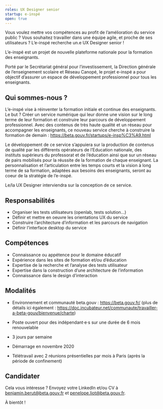 ```yaml
---
roles: UX Designer senior
startup: e-inspé
open: true
---
```


Vous voulez mettre vos compétences au profit de l’amélioration du service public ? Vous souhaitez travailler dans une équipe agile, et proche de ses utilisateurs ? L’e-inspé recherche un.e UX Designer senior !


L’e-inspé est un projet de nouvelle plateforme nationale pour la formation des enseignants. 

Porté par le Secrétariat général pour l’investissement, la Direction générale de l’enseignement scolaire et Réseau Canopé, le projet e-inspé a pour objectif d’assurer un espace de développement professionnel pour tous les enseignants.

<!--more-->

## Qui sommes-nous ?
L’e-inspé vise à réinventer la formation initiale et continue des enseignants. Le but ? Créer un  service numérique qui leur donne une vision sur le long terme de leur formation et construire leur parcours de développement professionnel. Avec des contenus de très haute qualité et un réseau pour accompagner les enseignants, ce nouveau service cherche à construire la formation de demain : https://beta.gouv.fr/startups/e-insp%C3%A9.html

Le développement de ce service s’appuiera sur la production de contenus de qualité par les différents opérateurs de l’Education nationale, des instituts supérieurs du professorat et de l’éducation ainsi que sur un réseau de pairs mobilisés pour la réussite de la formation de chaque enseignant. La personnalisation et l’articulation entre les temps courts et la vision à long terme de sa formation, adaptées aux besoins des enseignants, seront au coeur de la stratégie de l’e-inspé.

Le/la UX Designer interviendra sur la conception de ce service.


## Responsabilités


- Organiser les tests utilisateurs (openlab, tests solution…)
- Définir et mettre en oeuvre les orientations UX du service
- Construire l’architecture d’information et les parcours de navigation
- Définir l’interface desktop du service



## Compétences

- Connaissance ou appétence pour le domaine éducatif
- Expérience dans les sites de formation et/ou d’éducation
- Expertise de la recherche et l’analyse des tests utilisateur
- Expertise dans la construction d’une architecture de l’information
- Connaissance dans le design d’interaction



## Modalités

- Environnement et communauté beta.gouv : https://beta.gouv.fr/ (plus de détails ici également : https://doc.incubateur.net/communaute/travailler-a-beta-gouv/bienvenue/charte)

- Poste ouvert pour des indépendant·e·s sur une durée de 6 mois renouvelable
- 3 jours par semaine 
- Démarrage en novembre 2020 
- Télétravail avec 2 réunions présentielles par mois à Paris (après la période de confinement)

## Candidater

Cela vous intéresse ? Envoyez votre LinkedIn et/ou CV à [benjamin.berut@beta.gouv.fr](mailto:benjamin.berut@beta.gouv.fr)  et [penelope.liot@beta.gouv.fr](mailto:penelope.liot@beta.gouv.fr).

À bientôt !
